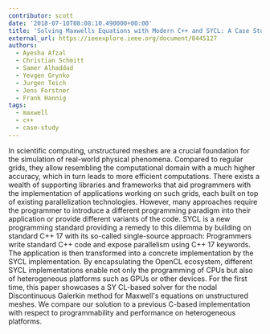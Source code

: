 ```yaml
---
contributor: scott
date: '2018-07-10T08:08:10.490000+00:00'
title: 'Solving Maxwells Equations with Modern C++ and SYCL: A Case Study'
external_url: https://ieeexplore.ieee.org/document/8445127
authors:
  - Ayesha Afzal
  - Christian Schmitt
  - Samer Alhaddad
  - Yevgen Grynko
  - Jurgen Teich
  - Jens Forstner
  - Frank Hannig
tags:
  - maxwell
  - c++
  - case-study
---
```


In scientific computing, unstructured meshes are a crucial foundation for the simulation of real-world physical
phenomena. Compared to regular grids, they allow resembling the computational domain with a much higher accuracy, which
in turn leads to more efficient computations. There exists a wealth of supporting libraries and frameworks that aid
programmers with the implementation of applications working on such grids, each built on top of existing parallelization
technologies. However, many approaches require the programmer to introduce a different programming paradigm into their
application or provide different variants of the code. SYCL is a new programming standard providing a remedy to this
dilemma by building on standard C++ 17 with its so-called single-source approach: Programmers write standard C++ code
and expose parallelism using C++ 17 keywords. The application is then transformed into a concrete implementation by the
SYCL implementation. By encapsulating the OpenCL ecosystem, different SYCL implementations enable not only the
programming of CPUs but also of heterogeneous platforms such as GPUs or other devices. For the first time, this paper
showcases a SY CL-based solver for the nodal Discontinuous Galerkin method for Maxwell's equations on unstructured
meshes. We compare our solution to a previous C-based implementation with respect to programmability and performance on
heterogeneous platforms.

